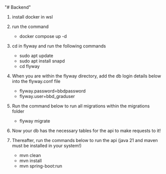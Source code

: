 "# Backend"

1. install docker in wsl
   
2. run the command
   - docker compose up -d
     
3. cd in flyway and run the following commands
   - sudo apt update
   - sudo apt install snapd
   - cd flyway

4. When you are within the flyway directory, add the db login details below into the flyway.conf file
   - flyway.password=bbdpassword
   - flyway.user=bbd_graduser
     
5. Run the command below to run all migrations within the migrations folder
   - flyway migrate
  
6. Now your db has the necessary tables for the api to make requests to it!
   
7. Thereafter, run the commands below to run the api 
   (java 21 and maven must be installed in your system!)
   - mvn clean
   - mvn install
   - mvn spring-boot:run
